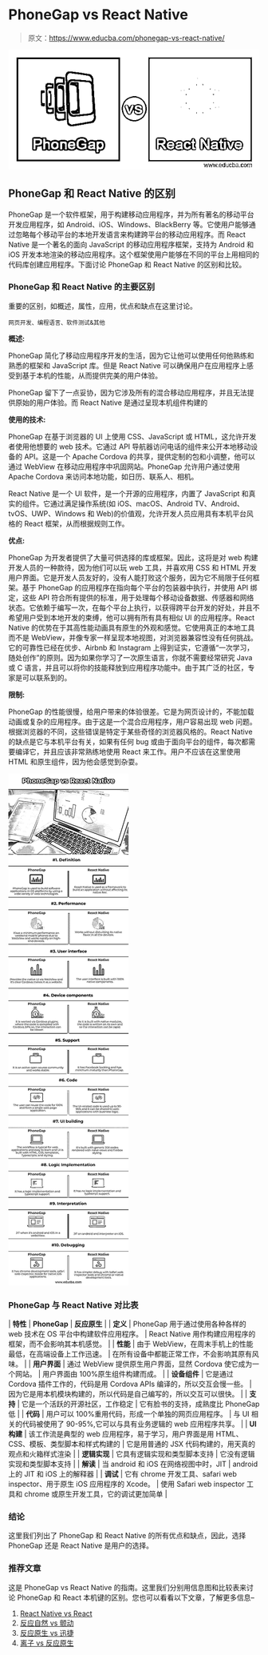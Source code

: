 # PhoneGap vs React Native

> 原文：<https://www.educba.com/phonegap-vs-react-native/>

![PhoneGap vs React Native](img/e0b88439b70d8350f2507e8570588bc1.png)



## PhoneGap 和 React Native 的区别

PhoneGap 是一个软件框架，用于构建移动应用程序，并为所有著名的移动平台开发应用程序，如 Android、iOS、Windows、BlackBerry 等。它使用户能够通过忽略每个移动平台的本地开发语言来构建跨平台的移动应用程序。而 React Native 是一个著名的面向 JavaScript 的移动应用程序框架，支持为 Android 和 iOS 开发本地渲染的移动应用程序。这个框架使用户能够在不同的平台上用相同的代码库创建应用程序。下面讨论 PhoneGap 和 React Native 的区别和比较。

### PhoneGap 和 React Native 的主要区别

重要的区别，如概述，属性，应用，优点和缺点在这里讨论。

<small>网页开发、编程语言、软件测试&其他</small>

**概述:**

PhoneGap 简化了移动应用程序开发的生活，因为它让他可以使用任何他熟练和熟悉的框架和 JavaScript 库。但是 React Native 可以确保用户在应用程序上感受到基于本机的性能，从而提供完美的用户体验。

PhoneGap 留下了一点妥协，因为它涉及所有的混合移动应用程序，并且无法提供原始的用户体验。而 React Native 是通过呈现本机组件构建的

**使用的技术:**

PhoneGap 在基于浏览器的 UI 上使用 CSS、JavaScript 或 HTML，这允许开发者使用他想要的 web 技术。它通过 API 导航器访问电话的组件来公开本地移动设备的 API。这是一个 Apache Cordova 的共享，提供定制的包和小调整，他可以通过 WebView 在移动应用程序中巩固网站。PhoneGap 允许用户通过使用 Apache Cordova 来访问本地功能，如日历、联系人、相机。

React Native 是一个 UI 软件，是一个开源的应用程序，内置了 JavaScript 和真实的组件。它通过满足操作系统(如 iOS、macOS、Android TV、Android、tvOS、UWP、Windows 和 Web)的价值观，允许开发人员应用具有本机平台风格的 React 框架，从而根据规则工作。

**优点:**

PhoneGap 为开发者提供了大量可供选择的库或框架。因此，这将是对 web 构建开发人员的一种款待，因为他们可以玩 web 工具，并喜欢用 CSS 和 HTML 开发用户界面。它是开发人员友好的，没有人能打败这个服务，因为它不局限于任何框架。基于 PhoneGap 的应用程序在指向每个平台的包装器中执行，并使用 API 绑定，这些 API 符合所有提供的标准，用于处理每个移动设备数据、传感器和网络状态。它依赖于编写一次，在每个平台上执行，以获得跨平台开发的好处，并且不希望用户受到本地开发的束缚，他可以拥有所有具有相似 UI 的应用程序。React Native 的优势在于其高性能动画具有原生的外观和感觉。它使用真正的本地工具而不是 WebView，并像专家一样呈现本地视图，对浏览器兼容性没有任何挑战。它的可靠性已经在优步、Airbnb 和 Instagram 上得到证实，它遵循“一次学习，随处创作”的原则。因为如果你学习了一次原生语言，你就不需要经常研究 Java 或 C 语言，并且可以将你的技能释放到应用程序功能中。由于其广泛的社区，专家是可以联系到的。

**限制:**

PhoneGap 的性能很慢，给用户带来的体验很差。它是为网页设计的，不能加载动画或复杂的应用程序。由于这是一个混合应用程序，用户容易出现 web 问题。根据浏览器的不同，这些错误是特定于某些奇怪的浏览器风格的。React Native 的缺点是它与本机平台有关，如果有任何 bug 或由于面向平台的组件，每次都需要编译它，并且应该非常熟练地使用 React 来工作。用户不应该在这里使用 HTML 和原生组件，因为他会感觉到杂耍。

![PhoneGap-vs-React-Native-info](img/b62c2fdc4dd003b0fc8ad1c5f7603c0d.png)



### PhoneGap 与 React Native 对比表

| **特性** | **PhoneGap** | **反应原生** |
| **定义** | PhoneGap 用于通过使用各种各样的 web 技术在 OS 平台中构建软件应用程序。 | React Native 用作构建应用程序的框架，而不会影响其本机感觉。 |
| **性能** | 由于 WebView，在周末手机上的性能最低，在高端设备上工作迅速。 | 在所有设备中都能正常工作，不会影响其原有风味。 |
| **用户界面** | 通过 WebView 提供原生用户界面，显然 Cordova 使它成为一个网站。 | 用户界面由 100%原生组件构建而成。 |
| **设备组件** | 它是通过 Cordova 插件工作的，代码是用 Cordova APIs 编译的，所以交互会慢一些。 | 因为它是用本机模块构建的，所以代码是自己编写的，所以交互可以很快。 |
| **支持** | 它是一个活跃的开源社区，工作稳定 | 它有脸书的支持，成熟度比 PhoneGap 低 |
| **代码** | 用户可以 100%重用代码，形成一个单独的网页应用程序。 | 与 UI 相关的代码被使用了 90-95%,它可以与具有业务逻辑的 web 应用程序共享。 |
| **UI 构建** | 该工作流是典型的 web 应用程序，易于学习，用户界面是用 HTML、CSS、模板、类型脚本和样式构建的 | 它是用普通的 JSX 代码构建的，用天真的观点和火箱样式渲染 |
| **逻辑实现** | 它具有逻辑实现和类型脚本支持 | 它没有逻辑实现和类型脚本支持 |
| **解读** | 当 android 和 iOS 在网络视图中时，JIT | android 上的 JIT 和 iOS 上的解释器 |
| **调试** | 它有 chrome 开发工具、safari web inspector、用于原生 iOS 应用程序的 Xcode。 | 使用 Safari web inspector 工具和 chrome 或原生开发工具，它的调试更加简单 |

### 结论

这里我们列出了 PhoneGap 和 React Native 的所有优点和缺点，因此，选择 PhoneGap 还是 React Native 是用户的选择。

### 推荐文章

这是 PhoneGap vs React Native 的指南。这里我们分别用信息图和比较表来讨论 PhoneGap 和 React 本机键的区别。您也可以看看以下文章，了解更多信息–

1.  [React Native vs React](https://www.educba.com/react-native-vs-react/)
2.  [反应自然 vs 颤动](https://www.educba.com/react-native-vs-flutter/)
3.  [反应原生 vs 迅捷](https://www.educba.com/react-native-vs-swift/)
4.  [离子 vs 反应原生](https://www.educba.com/ionic-vs-react-native/)





